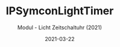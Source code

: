 ---
title: IPSymconLightTimer
date: 2021-03-22
subtitle: Modul - Licht Zeitschaltuhr (2021)
link: https://github.com/Wilkware/IPSymconLightTimer
image: https://opengraph.githubassets.com/499192fe1c3cc7836254a4720d66dc0e37bc7dd7458092f60ef477424eb57481/Wilkware/IPSymconLightTimer
---